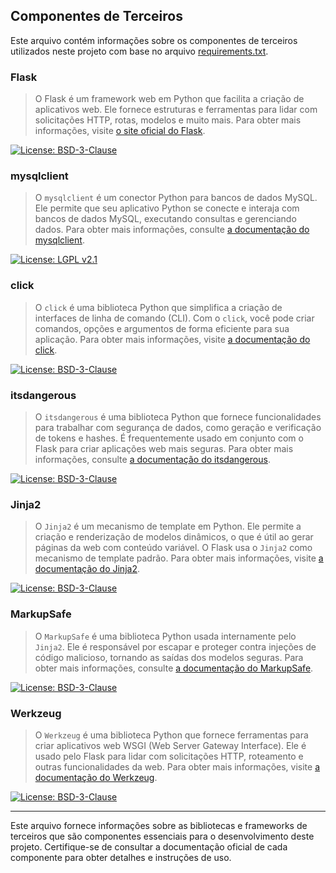 ## Componentes de Terceiros

Este arquivo contém informações sobre os componentes de terceiros utilizados neste projeto com base no arquivo [requirements.txt](requirements.txt).

### Flask

> O Flask é um framework web em Python que facilita a criação de aplicativos web. Ele fornece estruturas e ferramentas para lidar com solicitações HTTP, rotas, modelos e muito mais. Para obter mais informações, visite [o site oficial do Flask](https://flask.palletsprojects.com/).

[![License: BSD-3-Clause](https://img.shields.io/badge/License-BSD_3--Clause-3da638.svg)](https://opensource.org/licenses/BSD-3-Clause)

### mysqlclient

> O `mysqlclient` é um conector Python para bancos de dados MySQL. Ele permite que seu aplicativo Python se conecte e interaja com bancos de dados MySQL, executando consultas e gerenciando dados. Para obter mais informações, consulte [a documentação do mysqlclient](https://pypi.org/project/mysqlclient/).

[![License: LGPL v2.1](https://img.shields.io/badge/License-LGPL_v2.1-blue.svg)](https://www.gnu.org/licenses/old-licenses/lgpl-2.1.en.html)

### click

> O `click` é uma biblioteca Python que simplifica a criação de interfaces de linha de comando (CLI). Com o `click`, você pode criar comandos, opções e argumentos de forma eficiente para sua aplicação. Para obter mais informações, visite [a documentação do click](https://click.palletsprojects.com/).

[![License: BSD-3-Clause](https://img.shields.io/badge/License-BSD_3--Clause-3da638.svg)](https://opensource.org/licenses/BSD-3-Clause)

### itsdangerous

> O `itsdangerous` é uma biblioteca Python que fornece funcionalidades para trabalhar com segurança de dados, como geração e verificação de tokens e hashes. É frequentemente usado em conjunto com o Flask para criar aplicações web mais seguras. Para obter mais informações, consulte [a documentação do itsdangerous](https://pypi.org/project/itsdangerous/).

[![License: BSD-3-Clause](https://img.shields.io/badge/License-BSD_3--Clause-3da638.svg)](https://opensource.org/licenses/BSD-3-Clause)

### Jinja2

> O `Jinja2` é um mecanismo de template em Python. Ele permite a criação e renderização de modelos dinâmicos, o que é útil ao gerar páginas da web com conteúdo variável. O Flask usa o `Jinja2` como mecanismo de template padrão. Para obter mais informações, visite [a documentação do Jinja2](https://jinja.palletsprojects.com/).

[![License: BSD-3-Clause](https://img.shields.io/badge/License-BSD_3--Clause-3da638.svg)](https://opensource.org/licenses/BSD-3-Clause)

### MarkupSafe

> O `MarkupSafe` é uma biblioteca Python usada internamente pelo `Jinja2`. Ele é responsável por escapar e proteger contra injeções de código malicioso, tornando as saídas dos modelos seguras. Para obter mais informações, consulte [a documentação do MarkupSafe](https://pypi.org/project/MarkupSafe/).

[![License: BSD-3-Clause](https://img.shields.io/badge/License-BSD_3--Clause-3da638.svg)](https://opensource.org/licenses/BSD-3-Clause)

### Werkzeug

> O `Werkzeug` é uma biblioteca Python que fornece ferramentas para criar aplicativos web WSGI (Web Server Gateway Interface). Ele é usado pelo Flask para lidar com solicitações HTTP, roteamento e outras funcionalidades da web. Para obter mais informações, visite [a documentação do Werkzeug](https://palletsprojects.com/p/werkzeug/).

[![License: BSD-3-Clause](https://img.shields.io/badge/License-BSD_3--Clause-3da638.svg)](https://opensource.org/licenses/BSD-3-Clause)

---

Este arquivo fornece informações sobre as bibliotecas e frameworks de terceiros que são componentes essenciais para o desenvolvimento deste projeto. Certifique-se de consultar a documentação oficial de cada componente para obter detalhes e instruções de uso.
